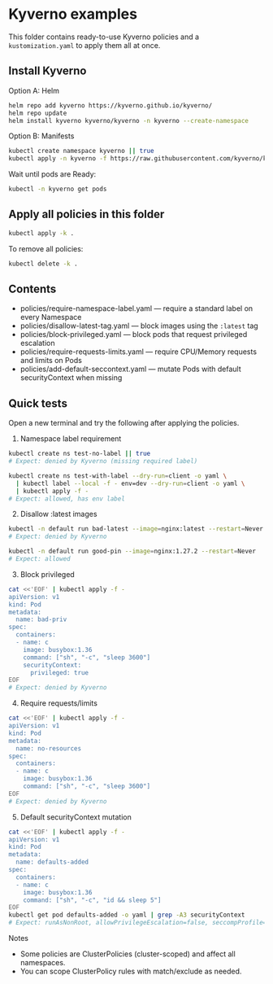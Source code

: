 # Kyverno examples

This folder contains ready-to-use Kyverno policies and a `kustomization.yaml` to apply them all at once.

## Install Kyverno

Option A: Helm

```bash
helm repo add kyverno https://kyverno.github.io/kyverno/
helm repo update
helm install kyverno kyverno/kyverno -n kyverno --create-namespace
```

Option B: Manifests

```bash
kubectl create namespace kyverno || true
kubectl apply -n kyverno -f https://raw.githubusercontent.com/kyverno/kyverno/main/config/install-latest.yaml
```

Wait until pods are Ready:

```bash
kubectl -n kyverno get pods
```

## Apply all policies in this folder

```bash
kubectl apply -k .
```

To remove all policies:

```bash
kubectl delete -k .
```

## Contents

- policies/require-namespace-label.yaml — require a standard label on every Namespace
- policies/disallow-latest-tag.yaml — block images using the `:latest` tag
- policies/block-privileged.yaml — block pods that request privileged escalation
- policies/require-requests-limits.yaml — require CPU/Memory requests and limits on Pods
- policies/add-default-seccontext.yaml — mutate Pods with default securityContext when missing

## Quick tests

Open a new terminal and try the following after applying the policies.

1) Namespace label requirement

```bash
kubectl create ns test-no-label || true
# Expect: denied by Kyverno (missing required label)

kubectl create ns test-with-label --dry-run=client -o yaml \
  | kubectl label --local -f - env=dev --dry-run=client -o yaml \
  | kubectl apply -f -
# Expect: allowed, has env label
```

2) Disallow :latest images

```bash
kubectl -n default run bad-latest --image=nginx:latest --restart=Never || true
# Expect: denied by Kyverno

kubectl -n default run good-pin --image=nginx:1.27.2 --restart=Never
# Expect: allowed
```

3) Block privileged

```bash
cat <<'EOF' | kubectl apply -f -
apiVersion: v1
kind: Pod
metadata:
  name: bad-priv
spec:
  containers:
  - name: c
    image: busybox:1.36
    command: ["sh", "-c", "sleep 3600"]
    securityContext:
      privileged: true
EOF
# Expect: denied by Kyverno
```

4) Require requests/limits

```bash
cat <<'EOF' | kubectl apply -f -
apiVersion: v1
kind: Pod
metadata:
  name: no-resources
spec:
  containers:
  - name: c
    image: busybox:1.36
    command: ["sh", "-c", "sleep 3600"]
EOF
# Expect: denied by Kyverno
```

5) Default securityContext mutation

```bash
cat <<'EOF' | kubectl apply -f -
apiVersion: v1
kind: Pod
metadata:
  name: defaults-added
spec:
  containers:
  - name: c
    image: busybox:1.36
    command: ["sh", "-c", "id && sleep 5"]
EOF
kubectl get pod defaults-added -o yaml | grep -A3 securityContext
# Expect: runAsNonRoot, allowPrivilegeEscalation=false, seccompProfile=RuntimeDefault added
```

Notes
- Some policies are ClusterPolicies (cluster-scoped) and affect all namespaces.
- You can scope ClusterPolicy rules with match/exclude as needed.
